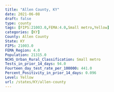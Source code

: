 ```yaml
---
title: "Allen County, KY"
date: 2021-06-08
draft: false
type: county
tags: [FIPS:21003.0,FEMA:4.0,Small metro,Yellow]
categories: [KY]
County: Allen County
State: KY
FIPS: 21003.0
FEMA_Region: 4.0
Population: 21315.0
NCHS_Urban_Rural_Classification: Small metro
Tests_in_prior_14_days: 94.0
Fourteen_day_test_rate_per_100000: 441.0
Percent_Positivity_in_prior_14_days: 0.096
Level: Yellow
url: /states/KY/allen-county
---
```



